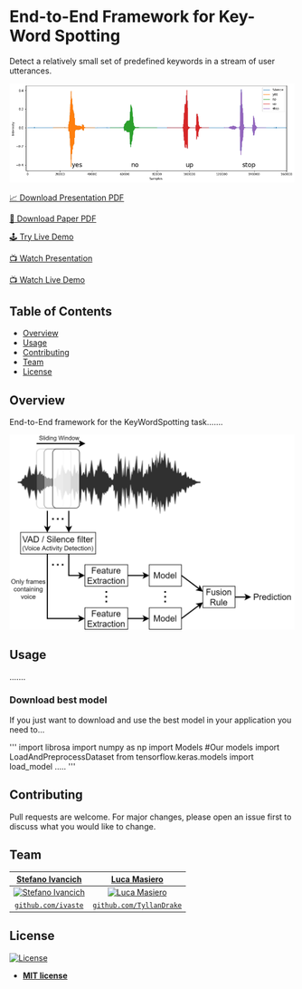 # End-to-End Framework for Key-Word Spotting
Detect a relatively small set of predefined keywords in a stream of user utterances.


<!-- ADD GIF demonstartion -->
![KeyWordSpotting](https://github.com/ivaste/KeyWordSpotting/blob/master/ReadmeImage.png)


[📈 Download Presentation PDF](https://github.com/ivaste/KeyWordSpotting/blob/master/Presentation/Presentation.pdf)

[📄 Download Paper PDF](https://github.com/ivaste/KeyWordSpotting/blob/master/Paper/Key%20Word%20Spotting.pdf)

[🕹️ Try Live Demo](https://github.com/ivaste/KeyWordSpotting/blob/master/LiveDemo.ipynb)

[📺 Watch Presentation]()

[📺 Watch Live Demo]()


## Table of Contents
- [Overview](#overview)
- [Usage](#usage)
- [Contributing](#contributing)
- [Team](#team)
- [License](#license)

## Overview
End-to-End framework for the KeyWordSpotting task.......

<p style="text-align: center;">
<img src="https://github.com/ivaste/KeyWordSpotting/blob/master/Paper/End-To-End.png" width="600" />
</p>

## Usage
.......

### Download best model
If you just want to download and use the best model in your application you need to...

'''
import librosa
import numpy as np
import Models #Our models
import LoadAndPreprocessDataset
from tensorflow.keras.models import load_model
.....
'''

## Contributing
Pull requests are welcome. For major changes, please open an issue first to discuss what you would like to change.

## Team
| <a href="https://stefanoivancich.com" target="_blank">**Stefano Ivancich**</a> | <a href="https://github.com/TyllanDrake" target="_blank">**Luca Masiero**</a> |
| :---: |:---:|
| [![Stefano Ivancich](https://avatars1.githubusercontent.com/u/36710626?s=200&v=4)](https://stefanoivancich.com)    | [![Luca Masiero](https://avatars1.githubusercontent.com/u/48916928?s=200&v=4?s=200)](https://github.com/TyllanDrake) |
| <a href="https://github.com/ivaste" target="_blank">`github.com/ivaste`</a> | <a href="https://github.com/TyllanDrake" target="_blank">`github.com/TyllanDrake`</a> |


## License
[![License](http://img.shields.io/:license-mit-blue.svg?style=flat-square)](http://badges.mit-license.org)

- **[MIT license](http://opensource.org/licenses/mit-license.php)**
